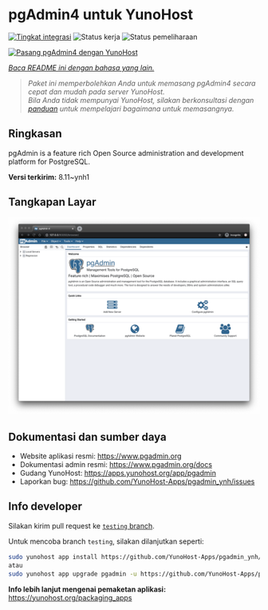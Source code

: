 <!--
N.B.: README ini dibuat secara otomatis oleh <https://github.com/YunoHost/apps/tree/master/tools/readme_generator>
Ini TIDAK boleh diedit dengan tangan.
-->

# pgAdmin4 untuk YunoHost

[![Tingkat integrasi](https://dash.yunohost.org/integration/pgadmin.svg)](https://ci-apps.yunohost.org/ci/apps/pgadmin/) ![Status kerja](https://ci-apps.yunohost.org/ci/badges/pgadmin.status.svg) ![Status pemeliharaan](https://ci-apps.yunohost.org/ci/badges/pgadmin.maintain.svg)

[![Pasang pgAdmin4 dengan YunoHost](https://install-app.yunohost.org/install-with-yunohost.svg)](https://install-app.yunohost.org/?app=pgadmin)

*[Baca README ini dengan bahasa yang lain.](./ALL_README.md)*

> *Paket ini memperbolehkan Anda untuk memasang pgAdmin4 secara cepat dan mudah pada server YunoHost.*  
> *Bila Anda tidak mempunyai YunoHost, silakan berkonsultasi dengan [panduan](https://yunohost.org/install) untuk mempelajari bagaimana untuk memasangnya.*

## Ringkasan

pgAdmin is a feature rich Open Source administration and development platform for PostgreSQL.


**Versi terkirim:** 8.11~ynh1

## Tangkapan Layar

![Tangkapan Layar pada pgAdmin4](./doc/screenshots/pgadmin4-welcome-light.png)

## Dokumentasi dan sumber daya

- Website aplikasi resmi: <https://www.pgadmin.org>
- Dokumentasi admin resmi: <https://www.pgadmin.org/docs>
- Gudang YunoHost: <https://apps.yunohost.org/app/pgadmin>
- Laporkan bug: <https://github.com/YunoHost-Apps/pgadmin_ynh/issues>

## Info developer

Silakan kirim pull request ke [`testing` branch](https://github.com/YunoHost-Apps/pgadmin_ynh/tree/testing).

Untuk mencoba branch `testing`, silakan dilanjutkan seperti:

```bash
sudo yunohost app install https://github.com/YunoHost-Apps/pgadmin_ynh/tree/testing --debug
atau
sudo yunohost app upgrade pgadmin -u https://github.com/YunoHost-Apps/pgadmin_ynh/tree/testing --debug
```

**Info lebih lanjut mengenai pemaketan aplikasi:** <https://yunohost.org/packaging_apps>
